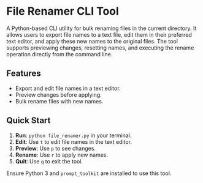 # File Renamer CLI Tool

A Python-based CLI utility for bulk renaming files in the current directory. It allows users to export file names to a text file, edit them in their preferred text editor, and apply these new names to the original files. The tool supports previewing changes, resetting names, and executing the rename operation directly from the command line.

## Features
- Export and edit file names in a text editor.
- Preview changes before applying.
- Bulk rename files with new names.

## Quick Start
1. **Run**: `python file_renamer.py` in your terminal.
2. **Edit**: Use `t` to edit file names in the text editor.
3. **Preview**: Use `p` to see changes.
4. **Rename**: Use `r` to apply new names.
5. **Quit**: Use `q` to exit the tool.

Ensure Python 3 and `prompt_toolkit` are installed to use this tool.